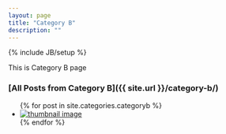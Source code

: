 ```yaml
---
layout: page
title: "Category B"
description: ""
---
```

{% include JB/setup %}

<p>This is Category B page</p>

### [All Posts from Category B]({{ site.url }}/category-b/)

<ul class="th-grid-full">
{% for post in site.categories.categoryb %}
  <li><a href="{{ site.url }}{{ post.url }}" title="{{ post.title }}"><img src="{{ site.url }}/images/{{ post.image.thumb }}" alt="thumbnail image"></a></li>
{% endfor %}
</ul>
